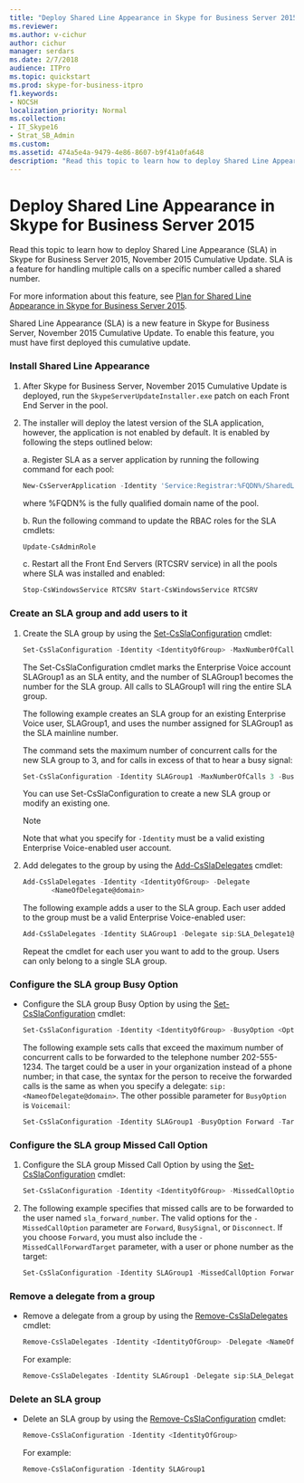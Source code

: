 ```yaml
---
title: "Deploy Shared Line Appearance in Skype for Business Server 2015"
ms.reviewer: 
ms.author: v-cichur
author: cichur
manager: serdars
ms.date: 2/7/2018
audience: ITPro
ms.topic: quickstart
ms.prod: skype-for-business-itpro
f1.keywords:
- NOCSH
localization_priority: Normal
ms.collection:
- IT_Skype16
- Strat_SB_Admin
ms.custom:
ms.assetid: 474a5e4a-9479-4e86-8607-b9f41a0fa648
description: "Read this topic to learn how to deploy Shared Line Appearance (SLA) in Skype for Business Server 2015, November 2015 Cumulative Update. SLA is a feature for handling multiple calls on a specific number called a shared number."
---
```


# Deploy Shared Line Appearance in Skype for Business Server 2015

Read this topic to learn how to deploy Shared Line Appearance (SLA) in Skype for Business Server 2015, November 2015 Cumulative Update. SLA is a feature for handling multiple calls on a specific number called a shared number.

For more information about this feature, see [Plan for Shared Line Appearance in Skype for Business Server 2015](../../plan-your-deployment/enterprise-voice-solution/shared-line-appearance.md).

Shared Line Appearance (SLA) is a new feature in Skype for Business Server, November 2015 Cumulative Update. To enable this feature, you must have first deployed this cumulative update.

### Install Shared Line Appearance

1. After Skype for Business Server, November 2015 Cumulative Update is deployed, run the  `SkypeServerUpdateInstaller.exe` patch on each Front End Server in the pool.

2. The installer will deploy the latest version of the SLA application, however, the application is not enabled by default. It is enabled by following the steps outlined below:

    a. Register SLA as a server application by running the following command for each pool:

   ```powershell
   New-CsServerApplication -Identity 'Service:Registrar:%FQDN%/SharedLineAppearance' -Uri 	http://www.microsoft.com/LCS/SharedLineAppearance -Critical $false -Enabled $true -Priority (Get-CsServerApplication -Identity  'Service:Registrar:%FQDN%/UserServices').Priority
   ```

   where %FQDN% is the fully qualified domain name of the pool.

    b. Run the following command to update the RBAC roles for the SLA cmdlets:

   ```powershell
   Update-CsAdminRole
   ```

    c. Restart all the Front End Servers (RTCSRV service) in all the pools where SLA was installed and enabled:

   ```powershell
   Stop-CsWindowsService RTCSRV Start-CsWindowsService RTCSRV
   ```

### Create an SLA group and add users to it

1. Create the SLA group by using the [Set-CsSlaConfiguration](https://docs.microsoft.com/powershell/module/skype/set-csslaconfiguration?view=skype-ps) cmdlet:

   ```powershell
   Set-CsSlaConfiguration -Identity <IdentityOfGroup> -MaxNumberOfCalls <Number> -BusyOption <BusyOnBusy|Voicemail|Forward> [-Target <TargetUserOrPhoneNumber>]
   ```

    The Set-CsSlaConfiguration cmdlet marks the Enterprise Voice account SLAGroup1 as an SLA entity, and the number of SLAGroup1 becomes the number for the SLA group. All calls to SLAGroup1 will ring the entire SLA group.

    The following example creates an SLA group for an existing Enterprise Voice user, SLAGroup1, and uses the number assigned for SLAGroup1 as the SLA mainline number.

    The command sets the maximum number of concurrent calls for the new SLA group to 3, and for calls in excess of that to hear a busy signal:

   ```powershell
   Set-CsSlaConfiguration -Identity SLAGroup1 -MaxNumberOfCalls 3 -BusyOption BusyOnBusy
   ```

    You can use Set-CsSlaConfiguration to create a new SLA group or modify an existing one.

    > [!NOTE]
    > Note that what you specify for  `-Identity` must be a valid existing Enterprise Voice-enabled user account.

2. Add delegates to the group by using the [Add-CsSlaDelegates](https://docs.microsoft.com/powershell/module/skype/add-cssladelegates?view=skype-ps) cmdlet:

   ```powershell
   Add-CsSlaDelegates -Identity <IdentityOfGroup> -Delegate
		  <NameOfDelegate@domain>
   ```

    The following example adds a user to the SLA group. Each user added to the group must be a valid Enterprise Voice-enabled user:

   ```powershell
   Add-CsSlaDelegates -Identity SLAGroup1 -Delegate sip:SLA_Delegate1@contoso.com
   ```

    Repeat the cmdlet for each user you want to add to the group. Users can only belong to a single SLA group.

### Configure the SLA group Busy Option

- Configure the SLA group Busy Option by using the [Set-CsSlaConfiguration](https://docs.microsoft.com/powershell/module/skype/set-csslaconfiguration?view=skype-ps) cmdlet:

  ```powershell
  Set-CsSlaConfiguration -Identity <IdentityOfGroup> -BusyOption <Option> [-Target <TargetUserOrPhoneNumber>]
  ```

    The following example sets calls that exceed the maximum number of concurrent calls to be forwarded to the telephone number 202-555-1234. The target could be a user in your organization instead of a phone number; in that case, the syntax for the person to receive the forwarded calls is the same as when you specify a delegate:  `sip:<NameofDelegate@domain>`. The other possible parameter for  `BusyOption` is `Voicemail`:

  ```powershell
  Set-CsSlaConfiguration -Identity SLAGroup1 -BusyOption Forward -Target tel:+2025551234
  ```

### Configure the SLA group Missed Call Option

1. Configure the SLA group Missed Call Option by using the [Set-CsSlaConfiguration](https://docs.microsoft.com/powershell/module/skype/set-csslaconfiguration?view=skype-ps) cmdlet:

   ```powershell
   Set-CsSlaConfiguration -Identity <IdentityOfGroup> -MissedCallOption <Option> -MissedCallForwardTarget <TargetUserOrPhoneNumber> -BusyOption <Option> -MaxNumberofCalls <#> -Target [Target]
   ```

2. The following example specifies that missed calls are to be forwarded to the user named  `sla_forward_number`. The valid options for the  `-MissedCallOption` parameter are `Forward`,  `BusySignal`, or  `Disconnect`. If you choose  `Forward`, you must also include the  `-MissedCallForwardTarget` parameter, with a user or phone number as the target:

   ```powershell
   Set-CsSlaConfiguration -Identity SLAGroup1 -MissedCallOption Forward -MissedCallForwardTarget sip:sla_forward_number@contoso.com -BusyOption Forward -MaxNumberOfCalls 2 -Target sip:sla_forward_number@contoso.com
   ```

### Remove a delegate from a group

- Remove a delegate from a group by using the [Remove-CsSlaDelegates](https://docs.microsoft.com/powershell/module/skype/remove-cssladelegates?view=skype-ps) cmdlet:

  ```powershell
  Remove-CsSlaDelegates -Identity <IdentityOfGroup> -Delegate <NameOfDelegate@domain>
  ```

    For example:

  ```powershell
  Remove-CsSlaDelegates -Identity SLAGroup1 -Delegate sip:SLA_Delegate3@contoso.com
  ```

### Delete an SLA group

- Delete an SLA group by using the [Remove-CsSlaConfiguration](https://docs.microsoft.com/powershell/module/skype/remove-csslaconfiguration?view=skype-ps) cmdlet:

  ```powershell
  Remove-CsSlaConfiguration -Identity <IdentityOfGroup>
  ```

    For example:

  ```powershell
  Remove-CsSlaConfiguration -Identity SLAGroup1
  ```


